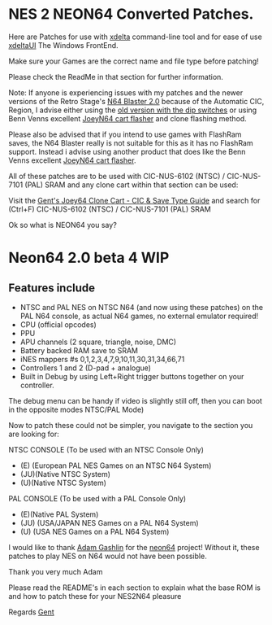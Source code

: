 # NES 2 NEON64 Converted Patches.

Here are Patches for use with [xdelta](http://xdelta.org/) command-line tool and for ease of use [xdeltaUI](https://www.romhacking.net/utilities/598/) The Windows FrontEnd.

Make sure your Games are the correct name and file type before patching!

Please check the ReadMe in that section for further information.

Note: If anyone is experiencing issues with my patches and the newer versions of the Retro Stage's [N64 Blaster 2.0](https://retrostage.net/?product=n64-blaster-2-0) because of the Automatic CIC, Region, I advise either using the [old version with the dip switches](https://web.archive.org/web/20210622192800/https://retrostage.net/?product=n64-blaster-2-0)  or using Benn Venns excellent [JoeyN64 cart flasher](https://bennvenn.myshopify.com/products/joeyn64-cart-flasher) and clone flashing method.

Please also be advised that if you intend to use games with FlashRam saves, the N64 Blaster really is not suitable for this as it has no FlashRam support. Instead i advise using another product that does like the Benn Venns excellent [JoeyN64 cart flasher](https://bennvenn.myshopify.com/products/joeyn64-cart-flasher).

All of these patches are to be used with CIC-NUS-6102 (NTSC) / CIC-NUS-7101 (PAL) SRAM and any clone cart within that section can be used:

Visit the [Gent's Joey64 Clone Cart - CIC & Save Type Guide](https://github.com/TheGent/Gents-N64-xdelta-Patches/blob/main/Gent's%20Joey64%20Clone%20Cart%20-%20CIC%20%26%20Save%20Type%20Guide.md) and search for (Ctrl+F) CIC-NUS-6102 (NTSC) / CIC-NUS-7101 (PAL) SRAM


Ok so what is NEON64 you say?

Neon64 2.0 beta 4 WIP
=================

Features include
--------

- NTSC and PAL NES on NTSC N64 (and now using these patches) on the PAL N64 console, as actual N64 games, no external emulator required!
- CPU (official opcodes)
- PPU
- APU channels (2 square, triangle, noise, DMC)
- Battery backed RAM save to SRAM
- iNES mappers #s 0,1,2,3,4,7,9,10,11,30,31,34,66,71
- Controllers 1 and 2  (D-pad + analogue)
- Built in Debug by using Left+Right trigger buttons together on your controller.

The debug menu can be handy if video is slightly still off, then you can boot in the opposite modes NTSC/PAL Mode)

Now to patch these could not be simpler, you navigate to the section you are looking for:

NTSC CONSOLE (To be used with an NTSC Console Only)

- (E) (European PAL NES Games on an NTSC N64 System)
- (JU)(Native NTSC System)
- (U)(Native NTSC System)


PAL CONSOLE (To be used with a PAL Console Only)

- (E)(Native PAL System)
- (JU) (USA/JAPAN NES Games on a PAL N64 System)
- (U) (USA  NES Games on a PAL N64 System)

I would like to thank [Adam Gashlin](https://github.com/hcs64) for the [neon64](https://hcs64.com/neon64.html) project!
Without it, these patches to play NES on N64 would not have been possible.

Thank you very much Adam

Please read the README's in each section to explain what the base ROM is and how to patch these for your NES2N64 pleasure

Regards
[Gent](https://github.com/TheGent)





